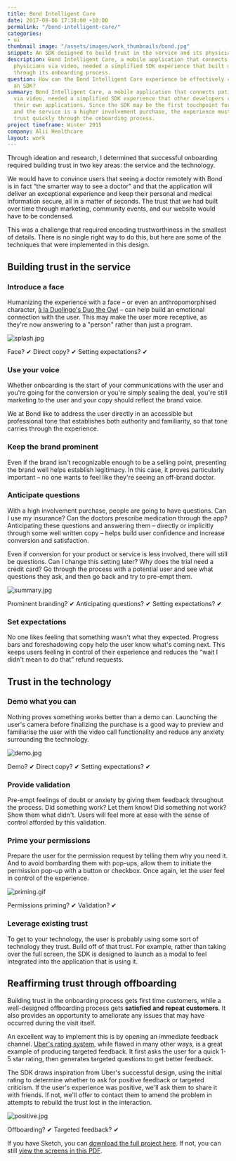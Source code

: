 ```yaml
---
title: Bond Intelligent Care
date: 2017-08-06 17:38:00 +10:00
permalink: "/bond-intelligent-care/"
categories:
- ui
thumbnail image: "/assets/images/work_thumbnails/bond.jpg"
snippet: An SDK designed to build trust in the service and its physicians
description: Bond Intelligent Care, a mobile application that connects patients with
  physicians via video, needed a simplified SDK experience that built user trust quickly
  through its onboarding process.
question: How can the Bond Intelligent Care experience be effectively condensed into
  an SDK?
summary: Bond Intelligent Care, a mobile application that connects patients with physicians
  via video, needed a simplified SDK experience that other developers could use in
  their own applications. Since the SDK may be the first touchpoint for many users
  and the service is a higher involvement purchase, the experience must build user
  trust quickly through the onboarding process.
project timeframe: Winter 2015
company: Alii Healthcare
layout: work
---
```


Through ideation and research, I determined that successful onboarding required building trust in two key areas: the service and the technology.

We would have to convince users that seeing a doctor remotely with Bond is in fact “the smarter way to see a doctor" and that the application will deliver an exceptional experience and keep their personal and medical information secure, all in a matter of seconds. The trust that we had built over time through marketing, community events, and our website would have to be condensed.

This was a challenge that required encoding trustworthiness in the smallest of details. There is no single right way to do this, but here are some of the techniques that were implemented in this design.

## Building trust in the service

### Introduce a face
Humanizing the experience with a face – or even an anthropomorphised character, [à la Duolingo's Duo the Owl](https://www.useronboard.com/how-duolingo-onboards-new-users/?slide=22) – can help build an emotional connection with the user. This may make the user more receptive, as they're now answering to a "person" rather than just a program.

![splash.jpg](/uploads/splash.jpg)
<p class="caption">Face? ✔ Direct copy? ✔ Setting expectations? ✔</p>

### Use your voice
Whether onboarding is the start of your communications with the user and you're going for the conversion or you're simply sealing the deal, you're still marketing to the user and your copy should reflect the brand voice.

We at Bond like to address the user directly in an accessible but professional tone that establishes both authority and familiarity, so that tone carries through the experience.

### Keep the brand prominent
Even if the brand isn't recognizable enough to be a selling point, presenting the brand well helps establish legitimacy. In this case, it proves particularly important – no one wants to feel like they're seeing an off-brand doctor.

### Anticipate questions
With a high involvement purchase, people are going to have questions. Can I use my insurance? Can the doctors prescribe medication through the app? Anticipating these questions and answering them – directly or implicitly through some well written copy – helps build user confidence and increase conversion and satisfaction.

Even if conversion for your product or service is less involved, there will still be questions. Can I change this  setting later? Why does the trial need a credit card? Go through the process with a potential user and see what questions they ask, and then go back and try to pre-empt them.

![summary.jpg](/uploads/summary.jpg)
<p class="caption">Prominent branding? ✔ Anticipating questions? ✔ Setting expectations? ✔</p>

### Set expectations
No one likes feeling that something wasn't what they expected. Progress bars and foreshadowing copy help the user know what's coming next. This keeps users feeling in control of their experience and reduces the &ldquo;wait I didn't mean to do that&rdquo; refund requests.

## Trust in the technology

### Demo what you can
Nothing proves something works better than a demo can. Launching the user's camera before finalizing the purchase is a good way to preview and familiarise the user with the video call functionality and reduce any anxiety surrounding the technology.

![demo.jpg](/uploads/demo.jpg)
<p class="caption">Demo? ✔ Direct copy? ✔ Setting expectations? ✔</p>

### Provide validation
Pre-empt feelings of doubt or anxiety by giving them feedback throughout the process. Did something work? Let them know! Did something not work? Show them what didn't. Users will feel more at ease with the sense of control afforded by this validation.

### Prime your permissions
Prepare the user for the permission request by telling them why you need it. And to avoid bombarding them with pop-ups, allow them to initiate the permission pop-up with a button or checkbox. Once again, let the user feel in control of the experience.

![priming.gif](/uploads/priming.gif)
<p class="caption">Permissions priming? ✔ Validation? ✔</p>

### Leverage existing trust
To get to your technology, the user is probably using some sort of technology they trust. Build off of that trust. For example, rather than taking over the full screen, the SDK is designed to launch as a modal to feel integrated into the application that is using it.

## Reaffirming trust through offboarding
Building trust in the onboarding process gets first time customers, while a well-designed offboarding process gets **satisfied and repeat customers**. It also provides an opportunity to ameliorate any issues that may have occurred during the visit itself.

An excellent way to implement this is by opening an immediate feedback channel. [Uber's rating system](https://qz.com/1038285/uber-will-make-riders-explain-when-they-rate-a-driver-below-five-stars/), while flawed in many other ways, is a great example of producing targeted feedback. It first asks the user for a quick 1-5 star rating, then generates targeted questions to get better feedback.

The SDK draws inspiration from Uber's successful design, using the initial rating to determine whether to ask for positive feedback or targeted criticism. If the user's experience was positive, we'll ask them to share it with friends. If not, we'll offer to contact them to amend the problem in attempts to rebuild the trust lost in the interaction.

![positive.jpg](/uploads/positive.jpg)
<p class="caption">Offboarding? ✔ Targeted feedback? ✔</p>

If you have Sketch, you can [download the full project here](/resources/bond/Bond%20Intelligent%20Care%20SDK.sketch). If not, you can still [view the screens in this PDF](/resources/bond/Bond%20Intelligent%20Care%20SDK.pdf).
